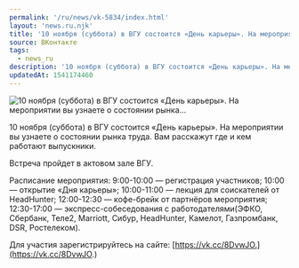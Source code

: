 ```yaml
---
permalink: '/ru/news/vk-5834/index.html'
layout: 'news.ru.njk'
title: '10 ноября (суббота) в ВГУ состоится «День карьеры». На мероприятии вы узнаете о состоянии рынка'
source: ВКонтакте
tags:
  - news_ru
description: '10 ноября (суббота) в ВГУ состоится «День карьеры». На мероприятии вы узнаете о состоянии рынка…'
updatedAt: 1541174460
---
```

![10 ноября (суббота) в ВГУ состоится «День карьеры». На мероприятии вы узнаете о состоянии рынка…](https://sun9-70.userapi.com/impf/c831208/v831208049/1cd0dc/nZ_YmV4cp1c.jpg?size=900x600&quality=96&proxy=1&sign=744dff901ff593e02c566acc48639d0a&c_uniq_tag=vXiJFDZozNbcwS8sqZoOKGH-CMz2h5wooYeJPuMWtRc&type=album)

10 ноября (суббота) в ВГУ состоится «День карьеры». На мероприятии вы узнаете о состоянии рынка труда. Вам расскажут где и кем работают выпускники.

Встреча пройдет в актовом зале ВГУ.

Расписание мероприятия:
9:00-10:00 — регистрация участников;
10:00 — открытие «Дня карьеры»;
10:00-11:00 — лекция для соискателей от HeadHunter;
12:00-12:30 — кофе-брейк от партнёров мероприятия;
12:30-17:00 — экспресс-собеседования с работодателями(ЭФКО, Сбербанк, Теле2, Marriott, Сибур, HeadHunter, Камелот, Газпромбанк, DSR, Ростелеком).

Для участия зарегистрируйтесь на сайте: [https://vk.cc/8DvwJO.](https://vk.cc/8DvwJO.)
